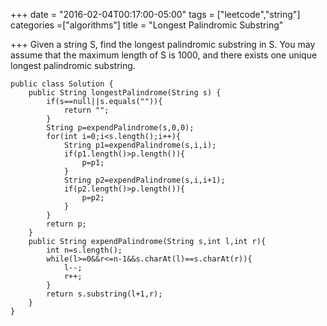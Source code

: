 +++
date = "2016-02-04T00:17:00-05:00"
tags = ["leetcode","string"]
categories =["algorithms"]
title = "Longest Palindromic Substring"

+++
Given a string S, find the longest palindromic substring in S. You may assume that the maximum length of S is 1000, and there exists one unique longest palindromic substring.
<!--more-->

```
public class Solution {
    public String longestPalindrome(String s) {
        if(s==null||s.equals("")){
            return "";
        }
        String p=expendPalindrome(s,0,0);
        for(int i=0;i<s.length();i++){
            String p1=expendPalindrome(s,i,i);
            if(p1.length()>p.length()){
                p=p1;
            }
            String p2=expendPalindrome(s,i,i+1);
            if(p2.length()>p.length()){
                p=p2;
            }
        }
        return p;
    }
    public String expendPalindrome(String s,int l,int r){
        int n=s.length();
        while(l>=0&&r<=n-1&&s.charAt(l)==s.charAt(r)){
            l--;
            r++;
        }
        return s.substring(l+1,r);
    }
}
```
